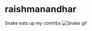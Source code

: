 # raishmanandhar

Snake eats up my contribs
![Snake gif](https://github.com/raish7/raishmanandhar/blob/main/output/github-contribution-grid-snake.gif)
